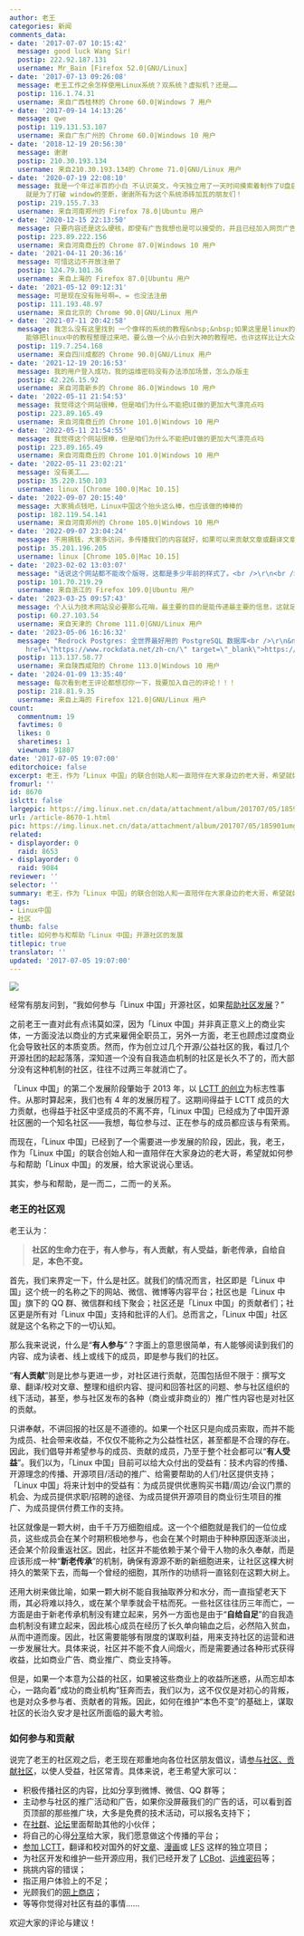 ```yaml
---
author: 老王
categories: 新闻
comments_data:
- date: '2017-07-07 10:15:42'
  message: good luck Wang Sir!
  postip: 222.92.187.131
  username: Mr_Bain [Firefox 52.0|GNU/Linux]
- date: '2017-07-13 09:26:08'
  message: 老王工作之余怎样使用Linux系统？双系统？虚拟机？还是……
  postip: 116.1.74.31
  username: 来自广西桂林的 Chrome 60.0|Windows 7 用户
- date: '2017-09-14 14:13:26'
  message: qwe
  postip: 119.131.53.107
  username: 来自广东广州的 Chrome 60.0|Windows 10 用户
- date: '2018-12-19 20:56:30'
  message: 谢谢
  postip: 210.30.193.134
  username: 来自210.30.193.134的 Chrome 71.0|GNU/Linux 用户
- date: '2020-07-19 22:08:10'
  message: 我是一个年过半百的小白 不认识英文，今天独立用了一天时间摸索着制作了U盘启动，装好了现在正在用的LINUX&nbsp;&nbsp;MINT&nbsp;&nbsp;20，MATE版的，非常好用，非常满意，支撑我必须学会的信念
    就是为了打破 window的垄断，谢谢所有为这个系统添砖加瓦的朋友们！
  postip: 219.155.7.33
  username: 来自河南郑州的 Firefox 78.0|Ubuntu 用户
- date: '2020-12-15 22:13:50'
  message: 只要内容还是这么硬核，即使有广告我想也是可以接受的，并且已经加入网页广告拦截白名单了
  postip: 223.89.222.156
  username: 来自河南商丘的 Chrome 87.0|Windows 10 用户
- date: '2021-04-11 20:36:16'
  message: 可惜这边不开放注册了
  postip: 124.79.101.36
  username: 来自上海的 Firefox 87.0|Ubuntu 用户
- date: '2021-05-12 09:12:31'
  message: 可是现在没有账号啊=、= 也没法注册
  postip: 111.193.48.97
  username: 来自北京的 Chrome 90.0|GNU/Linux 用户
- date: '2021-07-11 20:42:58'
  message: 我怎么没有这里找到 一个像样的系统的教程&nbsp;&nbsp;如果这里是linux的开源社区，而且要让国人都能从这里学会linux从小白到大神，我想这也许老师开源的初衷，如果这个社区能够好好想想怎么来让大家进步，我想这样的团体才是一个真的牛的团体&nbsp;&nbsp;我是小白，希望社长
    能够把linux中的教程整理过来吧，要么做一个从小白到大神的教程吧，也许这样比让大众认为 你们很牛，你们在展示你们很牛，我也认为 大家很牛，我是小白我不怕骂，请大神交出秘籍，收起你们牛气，踏实为中国科技前进努力&nbsp;&nbsp;我知道真的英雄我们会记住，但我们不是只要英雄，我们要的是大
  postip: 119.7.254.168
  username: 来自四川成都的 Chrome 90.0|GNU/Linux 用户
- date: '2021-12-19 20:16:53'
  message: 我的用户登入成功，我的运维密码没有办法添加场景，怎么办版主
  postip: 42.226.15.92
  username: 来自河南新乡的 Chrome 86.0|Windows 10 用户
- date: '2022-05-11 21:54:53'
  message: 我觉得这个网站很棒，但是咱们为什么不能把UI做的更加大气漂亮点吗
  postip: 223.89.165.49
  username: 来自河南商丘的 Chrome 101.0|Windows 10 用户
- date: '2022-05-11 21:54:55'
  message: 我觉得这个网站很棒，但是咱们为什么不能把UI做的更加大气漂亮点吗
  postip: 223.89.165.49
  username: 来自河南商丘的 Chrome 101.0|Windows 10 用户
- date: '2022-05-11 23:02:21'
  message: 没有美工……
  postip: 35.220.150.103
  username: linux [Chrome 100.0|Mac 10.15]
- date: '2022-09-07 20:15:40'
  message: 大家捐点钱吧，Linux中国这个抬头这么棒，也应该做的棒棒的
  postip: 182.119.54.141
  username: 来自河南郑州的 Chrome 105.0|Windows 10 用户
- date: '2022-09-07 23:04:24'
  message: 不用捐钱，大家多访问，多传播我们的内容就好，如果可以来贡献文章或翻译文章就更好了。
  postip: 35.201.196.205
  username: linux [Chrome 105.0|Mac 10.15]
- date: '2023-02-02 13:03:07'
  message: "话说这个网站都不能改个版呀，这都是多少年前的样式了。<br />\r\n<br />\r\n一群做技术的重新做个漂亮点的网站不难吧，这种古老的网站很难吸引新人呀。"
  postip: 101.70.219.29
  username: 来自浙江的 Firefox 109.0|Ubuntu 用户
- date: '2023-03-25 09:57:43'
  message: 个人认为技术网站没必要那么花哨，最主要的目的是能传递最主要的信息，这就足够了，我一直反对过于花哨的UI而忽略了内容的重要性，效率和要传递的内容质量永远是排在前两位的。
  postip: 60.27.103.54
  username: 来自天津的 Chrome 111.0|GNU/Linux 用户
- date: '2023-05-06 16:16:32'
  message: "Redrock Postgres: 全世界最好用的 PostgreSQL 数据库<br />\r\n&nbsp; &nbsp;&nbsp;&nbsp;<a
    href=\"https://www.rockdata.net/zh-cn/\" target=\"_blank\">https://www.rockdata.net/zh-cn/</a>"
  postip: 113.137.58.77
  username: 来自陕西咸阳的 Chrome 113.0|Windows 10 用户
- date: '2024-01-09 13:35:40'
  message: 每次看到老王评论都想怼你一下，我要加入自己的评论！！！
  postip: 218.81.9.35
  username: 来自上海的 Firefox 121.0|GNU/Linux 用户
count:
  commentnum: 19
  favtimes: 0
  likes: 0
  sharetimes: 1
  viewnum: 91807
date: '2017-07-05 19:07:00'
editorchoice: false
excerpt: 老王，作为「Linux 中国」的联合创始人和一直陪伴在大家身边的老大哥，希望就如何参与和帮助「Linux 中国」的发展，给大家说说心里话。
fromurl: ''
id: 8670
islctt: false
largepic: https://img.linux.net.cn/data/attachment/album/201707/05/185901umgjt4q4r4wkgjeq.jpg
url: /article-8670-1.html
pic: https://img.linux.net.cn/data/attachment/album/201707/05/185901umgjt4q4r4wkgjeq.jpg.thumb.jpg
related:
- displayorder: 0
  raid: 8653
- displayorder: 0
  raid: 9084
reviewer: ''
selector: ''
summary: 老王，作为「Linux 中国」的联合创始人和一直陪伴在大家身边的老大哥，希望就如何参与和帮助「Linux 中国」的发展，给大家说说心里话。
tags:
- Linux中国
- 社区
thumb: false
title: 如何参与和帮助「Linux 中国」开源社区的发展
titlepic: true
translator: ''
updated: '2017-07-05 19:07:00'
---
```


![](https://img.linux.net.cn/data/attachment/album/201707/05/185901umgjt4q4r4wkgjeq.jpg)


经常有朋友问到，“我如何参与「Linux 中国」开源社区，如果[帮助社区发展](/article-8653-1.html)？”


之前老王一直对此有点讳莫如深，因为「Linux 中国」并非真正意义上的商业实体，一方面没法以商业的方式来雇佣全职员工，另外一方面，老王也顾虑过度商业化会导致社区的本质变质。然而，作为创立过几个开源/公益社区的我，看过几个开源社团的起起落落，深知道一个没有自我造血机制的社区是长久不了的，而大部分没有这种机制的社区，往往不过两三年就消亡了。


「Linux 中国」的第二个发展阶段肇始于 2013 年，以 [LCTT 的创立](/article-1970-1.html)为标志性事件。从那时算起来，我们也有 4 年的发展历程了。这期间得益于 LCTT 成员的大力贡献，也得益于社区中坚成员的不离不弃，「Linux 中国」已经成为了中国开源社区圈的一个知名社区——我想，每位参与过、正在参与的成员都应该与有荣焉。


而现在，「Linux 中国」已经到了一个需要进一步发展的阶段，因此，我，老王，作为「Linux 中国」的联合创始人和一直陪伴在大家身边的老大哥，希望就如何参与和帮助「Linux 中国」的发展，给大家说说心里话。


其实，参与和帮助，是一而二，二而一的关系。


### 老王的社区观


老王认为：



> 
> **社区的生命力在于，有人参与，有人贡献，有人受益，新老传承，自给自足，本色不变。**
> 
> 
> 


首先，我们来界定一下，什么是社区。就我们的情况而言，社区即是「Linux 中国」这个统一的名称之下的网站、微信、微博等内容平台；社区也是「Linux 中国」旗下的 QQ 群、微信群和线下聚会；社区还是「Linux 中国」的贡献者们；社区更是所有对「Linux 中国」支持和批评的人们。总而言之，「Linux 中国」社区就是这个名称之下的一切认知。


那么我来说说，什么是“**有人参与**”？字面上的意思很简单，有人能够阅读到我们的内容、成为读者、线上或线下的成员，即是参与我们的社区。


“**有人贡献**”则是比参与更进一步，对社区进行贡献，范围包括但不限于：撰写文章、翻译/校对文章、整理和组织内容、提问和回答社区的问题、参与社区组织的线下活动，甚至，参与社区发布的各种（商业或非商业的）推广性内容也是对社区的贡献。


只讲奉献，不讲回报的社区是不道德的。如果一个社区只是向成员索取，而并不能为成员、社会带来收益，不仅仅不能称之为公益性社区，甚至都是不合理的存在。因此，我们倡导并希望参与的成员、贡献的成员，乃至于整个社会都可以“**有人受益**”。我们以为，「Linux 中国」目前可以给大众付出的受益有：技术内容的传播、开源理念的传播、开源项目/活动的推广、给需要帮助的人们/社区提供支持；「Linux 中国」将来计划中的受益有：为成员提供优惠购买书籍/周边/会议门票的机会、为成员提供求职/招聘的途径、为成员提供开源项目的商业衍生项目的推广、为成员提供付费工作的支持。


社区就像是一颗大树，由千千万万细胞组成。这一个个细胞就是我们的一位位成员，这些成员会在某个时期积极地参与，也会在某个时期由于种种原因逐渐淡出，还会某个阶段重返社区。因此，社区并不能依赖于某个骨干人物的永久奉献，而是应该形成一种“**新老传承**”的机制，确保有源源不断的新细胞进来，让社区这棵大树持久的繁荣下去，而每一个曾经的细胞，其所作的功绩将一直铭刻在这颗大树上。


还用大树来做比喻，如果一颗大树不能自我抽取养分和水分，而一直指望老天下雨，其必将难以持久，或在某个旱季就会干枯而死。一些社区往往历三年而亡，一方面是由于新老传承机制没有建立起来，另外一方面也是由于“**自给自足**”的自我造血机制没有建立起来，因此核心成员在经历了长久单向输血之后，必然陷入贫血，从而中道而废。因此，社区需要能够有限度的谋取利益，用来支持社区的运营和进一步发展壮大。具体来说，社区并不能不食人间烟火，而是需要通过各种形式获得收益，比如商业广告、商业推广、商业支持等。


但是，如果一个本意为公益的社区，如果被这些商业上的收益所迷惑，从而忘却本心，一路向着“成功的商业机构”狂奔而去，我们以为，这不仅仅是对初心的背叛，也是对众多参与者、贡献者的背叛。因此，如何在维护“本色不变”的基础上，谋取社区的长治久安才是社区所面临的最大考验。


### 如何参与和贡献


说完了老王的社区观之后，老王现在郑重地向各位社区朋友倡议，请[参与社区、贡献社区](/article-8653-1.html)，以使人受益，社区常青。具体来说，老王希望大家可以：


* 积极传播社区的内容，比如分享到微博、微信、QQ 群等；
* 主动参与社区的推广活动和广告，如果你没屏蔽我们的广告的话，可以看到首页顶部的那些推广块，大多是免费的技术活动，可以报名支持下；
* 在[社群](/article-1-1.html#3_7844)、[论坛](https://linux.cn/forum/)里面帮助其他的小伙伴；
* 将自己的心得[分享](https://contribute.linux.cn/)给大家，我们愿意做这个传播的平台；
* [参加 LCTT](https://linux.cn/lctt/)，翻译和校对国外的好[文章](https://github.com/LCTT/TranslateProject)、[漫画](https://github.com/LCTT/comic)或 [LFS](https://github.com/LCTT/LFS-BOOK) 这样的独立项目；
* 为社区开发和维护一些开源应用，我们已经开发了 [LCBot](https://github.com/LCTT/LCBot)、[运维密码](https://github.com/LCTT/WeApp-Password)等；
* 挑挑内容的错误；
* 指正用户体验上的不足；
* 光顾我们的[网上商店](https://kdt.im/JerTzr)；
* 等等你觉得对社区有益的事情……


欢迎大家的评论与建议！